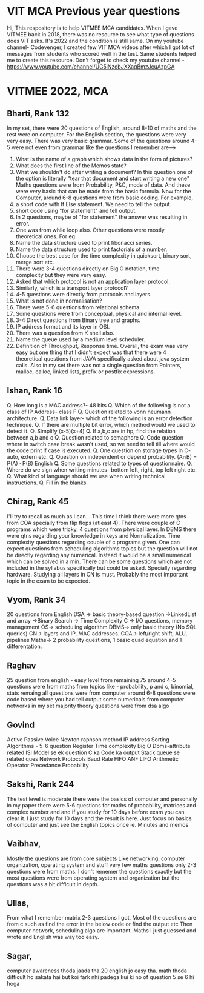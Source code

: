# VIT MCA Previous year questions
Hi,
This respository is to help VITMEE MCA candidates. When I gave VITMEE back in 2018, there was no resource to see what type of questions does VIT asks. It's 2022 and the condition is still same.
On my youtube channel- Codevenger, I created few VIT MCA videos after which I got lot of messages from students who scored well in the test. Same students helped me to create this resource.
Don't forget to check my youtube channel - https://www.youtube.com/channel/UC5iNzobJXXaqBmzJcuAzpGA

# VITMEE 2022, MCA

## Bharti, Rank 132
In my set, there were 20 questions of English, around 8-10 of maths and the rest were on computer.
For the English section, the questions were very very easy. There was very basic grammar. Some of the questions around 4-5 were not even from grammar like the questions I remember are-->
1. What is the name of a graph which shows data in the form of pictures?
2. What does the first line of the Memos state?
3. What we shouldn't do after writing a document? In this question one of the option is literally "tear that document and start writing a new one"
Maths questions were from Probability, P&C, mode of data. And these were very basic that can be made from the basic formula.
Now for the Computer, around 6-8 questions were from basic coding. For example,
1. a short code with If Else statement. We need to tell the output.
2. short code using "for statement" and tell output.
3. In 2 questions, maybe of "for statement" the answer was resulting in error.
4. One was from while loop also.
Other questions were mostly theoretical ones. For eg:
1. Name the data structure used to print fibonacci series.
2. Name the data structure used to print factorials of a number.
3. Choose the best case for the time complexity in quicksort, binary sort, merge sort etc.
4. There were 3-4 questions directly on Big O notation, time complexity but they were very easy.
5. Asked that which protocol is not an application layer protocol.
6. Similarly, which is a transport layer protocol?
7. 4-5 questions were directly from protocols and layers.
8. What is not done in normalisation?
9. There were 5-6 questions from relational schema.
10. Some questions were from conceptual, physical and internal level.
11. 3-4 Direct questions from Binary tree and graphs.
12. IP address format and its layer in OSI.
13. There was a question from K shell also.
14. Name the queue used by a medium level scheduler.
15. Definition of Throughput, Response time.
Overall, the exam was very easy but one thing that I didn't expect was that there were 4 theoretical questions from JAVA specifically asked about java system calls.
Also in my set there was not a single question from Pointers, malloc, calloc, linked lists, prefix or postfix expressions.


## Ishan, Rank 16
Q. How long is a MAC address?- 48 bits
Q. Which of the following is not a class of IP Address- class F
Q. Question related to vonn neumann architecture.
Q. Data link layer- which of the following is an error detection technique.
Q. If there are multiple bit error, which method would we used to detect it.
Q. Simplify (x-5)(x+4)
Q. If a,b,c are in hp, find the relation between a,b and c
Q. Question related to semaphore
Q. Code question where in switch case break wasn't used, so we need to tell till where would the code print if case is executed.
Q. One question on storage types in C- auto, extern etc.
Q. Question on independent or depend probability. (A∩B) = P(A) · P(B)
English
Q. Some questions related to types of questionnaire.
Q. Where do we sign when writing minutes- bottom left, right, top left right etc.
Q. What kind of language should we use when writing technical instructions.
Q. Fill in the blanks.

## Chirag, Rank 45
I'll try to recall as much as I can...
This time I think there were more qtns from COA specially from flip flops (atleast 4).
There were couple of C programs which were tricky.
4 questions from physical layer.
In DBMS there were qtns regarding your knowledge in keys and Normalization.
Time complexity questions regarding couple of c programs given.
One can expect questions from scheduling algorithms topics but the question will not be directly regarding any numerical. Instead it would be a small numerical which can be solved in a min.
There can be some questions which are not included in the syllabus specifically but could be asked. Specially regarding hardware.
Studying all layers in CN is must. Probably the most important topic in the exam to be expected.

## Vyom, Rank 34
20 questions from English
DSA -> basic theory-based question
->LinkedList and array
->Binary Search
-> Time Complexity
C -> I/O questions, memory management
OS-> scheduling algorithm
DBMS-> only basic theory (No SQL queries)
CN-> layers and IP, MAC addresses.
COA-> left/right shift, ALU, pipelines
Maths-> 2 probability questions, 1 basic quad equation and 1 differentation.

## Raghav
25 question from english - easy level
from remaining 75 around 4-5 questions were from maths from topics like - probability, p and c, binomial, stats
remaing all questions were from computer
around 6-8 questions were code based where you had tell output
some numericals from computer networks
in my set majority theory questions were from dsa algo

## Govind
Active Passive Voice
Newton raphson method
IP address
Sorting Algorithms - 5-6 question
Register
Time complexity
Big O
Dbms-attribute related
ISI Model se ek question
C ka Code ka output
Stack queue se related ques
Network Protocols
Baud Rate
FIFO ANF LIFO
Arithmetic Operator Precedance
Probability

## Sakshi, Rank 244
The test level is moderate there were the basics of computer and personally in my paper there were 5-6 questions for maths of probability, matrices and complex number and and if you study for 10 days before exam you can clear it. I just study for 10 days and the result is here. Just focus on basics of computer and just see the English topics once ie. Minutes and memos

## Vaibhav,
Mostly the questions are from core subjects Like networking, computer organization, operating system and stuff very few maths questions only 2-3 questions were from maths. I don't rememer the questions exactly but the most questions were from operating system and organization but the questions was a bit difficult in depth.

## Ullas,
From what I remember matrix 2-3 questions I got. Most of the questions are from c such as find the error in the below code or find the output etc Then computer network, scheduling algo are important. Maths I just guessed and wrote and English was way too easy.

## Sagar,
computer awareness thoda jaada tha 20 english jo easy tha. math thoda difficult ho sakata hai but koi fark nhi padega kui ki no of question 5 se 6 hi hoga
